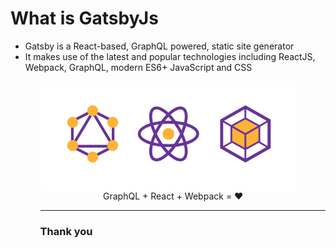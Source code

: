 <h1 style="">What is GatsbyJs</h1>
<ul>
  <li>
    Gatsby is a React-based, GraphQL powered, static site generator
  </li>
  <li>
    It makes use of the latest and popular technologies including ReactJS, Webpack, GraphQL, modern ES6+ JavaScript and CSS
  </li>
<ul>
<div style="margin-right: 10%;">
    <img src="gatsby_react.png" alt="gatsby react"/>
</div>
<div style="margin-top: -0.25rem">
    <span style="margin-left: 22%;">GraphQL + React + Webpack = ❤</span>
</div>

---

### Thank you